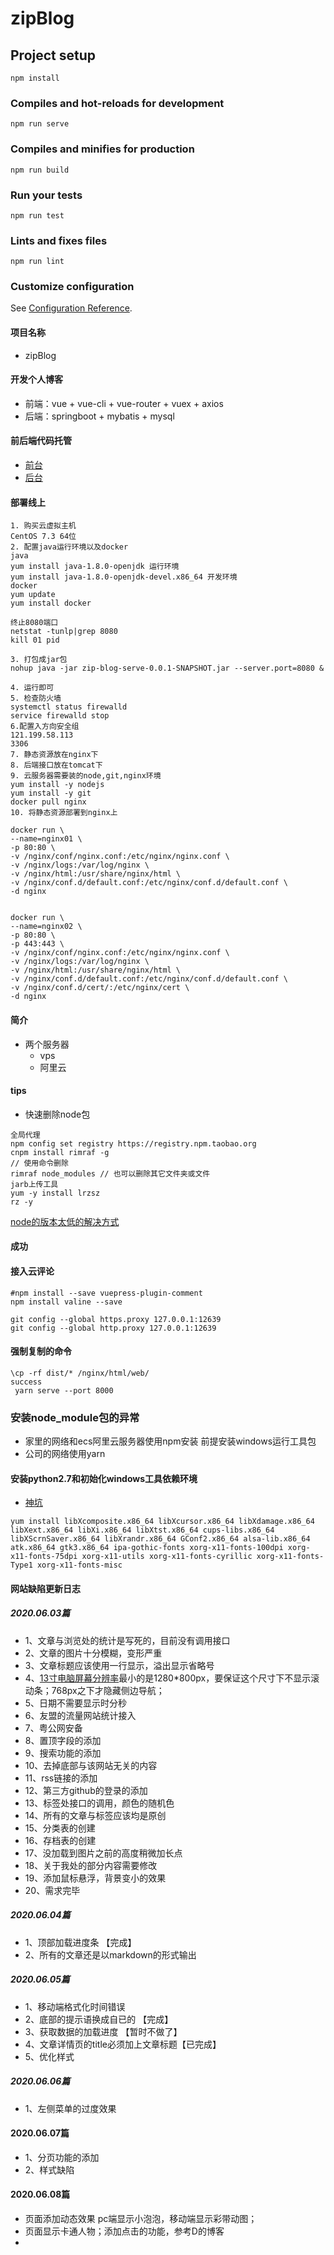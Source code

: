 # zipBlog

## Project setup
```
npm install
```

### Compiles and hot-reloads for development
```
npm run serve
```

### Compiles and minifies for production
```
npm run build
```

### Run your tests
```
npm run test
```

### Lints and fixes files
```
npm run lint
```

### Customize configuration
See [Configuration Reference](https://cli.vuejs.org/config/).

#### 项目名称
+ zipBlog

#### 开发个人博客
+ 前端：vue + vue-cli + vue-router + vuex + axios
+ 后端：springboot + mybatis + mysql

#### 前后端代码托管

+ [前台](https://gitee.com/mcan/zipBlog.git)
+ [后台](https://gitee.com/mcan/zipBlogServer.git)

#### 部署线上

```shell script
1. 购买云虚拟主机
CentOS 7.3 64位
2. 配置java运行环境以及docker
java
yum install java-1.8.0-openjdk 运行环境
yum install java-1.8.0-openjdk-devel.x86_64 开发环境
docker
yum update
yum install docker

终止8080端口
netstat -tunlp|grep 8080
kill 01 pid

3. 打包成jar包
nohup java -jar zip-blog-serve-0.0.1-SNAPSHOT.jar --server.port=8080 &

4. 运行即可
5. 检查防火墙
systemctl status firewalld
service firewalld stop
6.配置入方向安全组
121.199.58.113
3306
7. 静态资源放在nginx下
8. 后端接口放在tomcat下
9. 云服务器需要装的node,git,nginx环境
yum install -y nodejs
yum install -y git
docker pull nginx
10. 将静态资源部署到nginx上

docker run \
--name=nginx01 \
-p 80:80 \
-v /nginx/conf/nginx.conf:/etc/nginx/nginx.conf \
-v /nginx/logs:/var/log/nginx \
-v /nginx/html:/usr/share/nginx/html \
-v /nginx/conf.d/default.conf:/etc/nginx/conf.d/default.conf \
-d nginx


docker run \
--name=nginx02 \
-p 80:80 \
-p 443:443 \
-v /nginx/conf/nginx.conf:/etc/nginx/nginx.conf \
-v /nginx/logs:/var/log/nginx \
-v /nginx/html:/usr/share/nginx/html \
-v /nginx/conf.d/default.conf:/etc/nginx/conf.d/default.conf \
-v /nginx/conf.d/cert/:/etc/nginx/cert \
-d nginx

```

#### 简介
+ 两个服务器
  + vps
  + 阿里云 
#### tips

+ 快速删除node包
````shell script
全局代理
npm config set registry https://registry.npm.taobao.org
cnpm install rimraf -g 
// 使用命令删除 
rimraf node_modules // 也可以删除其它文件夹或文件
jarb上传工具
yum -y install lrzsz
rz -y

````  
[node的版本太低的解决方式](https://segmentfault.com/a/1190000015302680)

#### 成功


#### 接入云评论
```shell script
#npm install --save vuepress-plugin-comment
npm install valine --save

git config --global https.proxy 127.0.0.1:12639
git config --global http.proxy 127.0.0.1:12639
```

#### 强制复制的命令
```shell script
\cp -rf dist/* /nginx/html/web/ 
success
 yarn serve --port 8000
```

### 安装node_module包的异常
+ 家里的网络和ecs阿里云服务器使用npm安装 前提安装windows运行工具包
+ 公司的网络使用yarn

#### 安装python2.7和初始化windows工具依赖环境

+ [神坑](https://www.jianshu.com/p/a48e061ae8fd)
```shell script
yum install libXcomposite.x86_64 libXcursor.x86_64 libXdamage.x86_64 libXext.x86_64 libXi.x86_64 libXtst.x86_64 cups-libs.x86_64 libXScrnSaver.x86_64 libXrandr.x86_64 GConf2.x86_64 alsa-lib.x86_64 atk.x86_64 gtk3.x86_64 ipa-gothic-fonts xorg-x11-fonts-100dpi xorg-x11-fonts-75dpi xorg-x11-utils xorg-x11-fonts-cyrillic xorg-x11-fonts-Type1 xorg-x11-fonts-misc
```

#### 网站缺陷更新日志
##### 2020.06.03篇

+ 1、文章与浏览处的统计是写死的，目前没有调用接口
+ 2、文章的图片十分模糊，变形严重
+ 3、文章标题应该使用一行显示，溢出显示省略号
+ 4、[13寸电脑屏幕分辨率](https://zhidao.baidu.com/question/1050739764072908379.html)最小的是1280*800px，要保证这个尺寸下不显示滚动条；768px之下才隐藏侧边导航；
+ 5、日期不需要显示时分秒
+ 6、友盟的流量网站统计接入
+ 7、粤公网安备
+ 8、置顶字段的添加
+ 9、搜索功能的添加
+ 10、去掉底部与该网站无关的内容
+ 11、rss链接的添加
+ 12、第三方github的登录的添加
+ 13、标签处接口的调用，颜色的随机色
+ 14、所有的文章与标签应该均是原创
+ 15、分类表的创建
+ 16、存档表的创建
+ 17、没加载到图片之前的高度稍微加长点
+ 18、关于我处的部分内容需要修改
+ 19、添加鼠标悬浮，背景变小的效果
+ 20、需求完毕


##### 2020.06.04篇

+ 1、顶部加载进度条 【完成】
+ 2、所有的文章还是以markdown的形式输出

##### 2020.06.05篇

+ 1、移动端格式化时间错误
+ 2、底部的提示语换成自已的 【完成】
+ 3、获取数据的加载进度 【暂时不做了】
+ 4、文章详情页的title必须加上文章标题【已完成】
+ 5、优化样式

##### 2020.06.06篇

+ 1、左侧菜单的过度效果

#### 2020.06.07篇

+ 1、分页功能的添加
+ 2、样式缺陷

#### 2020.06.08篇

+ 页面添加动态效果 pc端显示小泡泡，移动端显示彩带动图；
+ 页面显示卡通人物；添加点击的功能，参考D的博客
+ 
